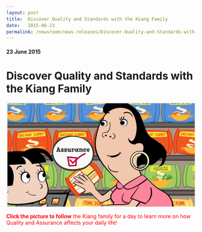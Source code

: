 ```yaml
---
layout: post
title:  Discover Quality and Standards with the Kiang Family
date:   2015-06-23
permalink: /newsroom/news-releases/Discover-Quality-and-Standards-with-the-Kiang-Family
---
```

#### 23 June 2015
# **Discover Quality and Standards with the Kiang Family**

<a href="https://www.youtube.com/watch?v=W78fYMEvq7g&feature=youtu.be"> ![kiang](/images/Kiang2.png) </a>

<span style="color:red">**Click the picture to follow** the Kiang family for a day to learn more on how Quality and Assurance affects your daily life!</span>
